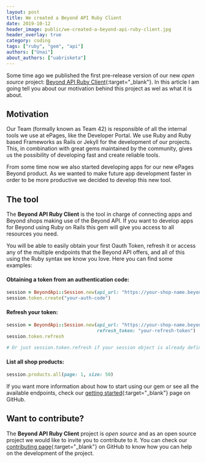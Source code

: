 ```yaml
---
layout: post
title: We created a Beyond API Ruby Client
date: 2019-10-12
header_image: public/we-created-a-beyond-api-ruby-client.jpg
header_overlay: true
category: coding
tags: ["ruby", "gem", "api"]
authors: ["Unai"]
about_authors: ["uabrisketa"]
---
```


Some time ago we published the first pre-release version of our new _open source_ project: [Beyond API Ruby Client](https://github.com/ePages-de/beyond_api-ruby_client){:target="_blank"}. In this article I am going tell you about our motivation behind this project as wel as what it is about.

## Motivation

Our Team (formally known as Team 42) is responsible of all the internal tools we use at ePages, like the Developer Portal. We use Ruby and Ruby based Frameworks as Rails or Jekyll for the development of our projects. This, in combination with great gems maintained by the community, gives us the possibility of developing fast and create reliable tools.

From some time now we also started developing apps for our new ePages Beyond product. As we wanted to make future app development faster in order to be more productive we decided to develop this new tool.

## The tool

The **Beyond API Ruby Client** is the tool in charge of connecting apps and Beyond shops making use of the Beyond API. If you want to develop apps for Beyond using Ruby on Rails this gem will give you access to all resources you need.

You will be able to easily obtain your first Oauth Token, refresh it or access any of the multiple endpoints that the Beyond API offers, and all of this using the Ruby syntax we know you love. Here you can find some examples:

#### Obtaining a token from an authentication code:

```ruby
session = BeyondApi::Session.new(api_url: "https://your-shop-name.beyondshop.cloud/api")
session.token.create("your-auth-code")
```

#### Refresh your token:

```ruby
session = BeyondApi::Session.new(api_url: "https://your-shop-name.beyondshop.cloud/api",
                                 refresh_token: "your-refresh-token")
session.token.refresh

# Or just session.token.refresh if your session object is already defined
```

#### List all shop products:

```ruby
session.products.all(page: 1, size: 50)
```

If you want more information about how to start using our gem or see all the available endpoints, check our [getting started](https://github.com/ePages-de/beyond_api-ruby_client/blob/master/GETTING_STARTED.md){:target="_blank"} page on GitHub.

## Want to contribute?

The **Beyond API Ruby Client** project is _open source_ and as an open source project we would like to invite you to contribute to it. You can check our [contributing page](https://github.com/ePages-de/beyond_api-ruby_client/blob/master/CONTRIBUTING.md){:target="_blank"} on GitHub to know how you can help on the development of the project.
